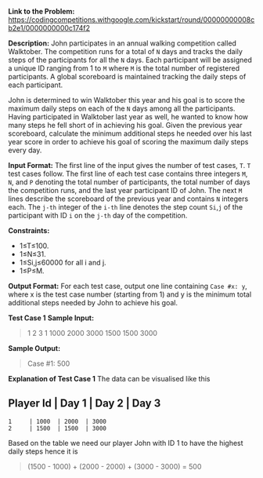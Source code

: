 **Link to the Problem:** https://codingcompetitions.withgoogle.com/kickstart/round/00000000008cb2e1/0000000000c174f2

**Description:**
John participates in an annual walking competition called Walktober. The competition runs for a total of `N` days and tracks the daily steps of the participants for all the `N` days. Each participant will be assigned a unique ID ranging from 1 to `M` where `M` is the total number of registered participants. A global scoreboard is maintained tracking the daily steps of each participant.

John is determined to win Walktober this year and his goal is to score the maximum daily steps on each of the `N` days among all the participants. Having participated in Walktober last year as well, he wanted to know how many steps he fell short of in achieving his goal. Given the previous year scoreboard, calculate the minimum additional steps he needed over his last year score in order to achieve his goal of scoring the maximum daily steps every day.



**Input Format:**
The first line of the input gives the number of test cases, `T`. `T` test cases follow.
The first line of each test case contains three integers `M`, `N`, and `P` denoting the total number of participants, the total number of days the competition runs, and the last year participant ID of John.
The next `M` lines describe the scoreboard of the previous year and contains `N` integers each. The `j-th` integer of the `i-th` line denotes the step count `Si`,`j` of the participant with ID `i` on the `j-th` day of the competition.


**Constraints:**
- 1≤T≤100.
- 1≤N≤31.
- 1≤Si,j≤60000 for all i and j.
- 1≤P≤M.

**Output Format:**
For each test case, output one line containing `Case #x: y`, where x is the test case number (starting from 1) and y is the minimum total additional steps needed by John to achieve his goal.

**Test Case 1**
**Sample Input:**
> 1
2 3 1
1000 2000 3000
1500 1500 3000


**Sample Output:**
> Case #1: 500

**Explanation of Test Case 1**
The data can be visualised like this 

Player Id | Day 1 | Day 2 | Day 3
----------------------------------
    1     | 1000  | 2000  | 3000
    2     | 1500  | 1500  | 3000

Based on the table we need our player John with ID 1 to have the highest daily steps 
hence it is 
> (1500 - 1000) + (2000 - 2000) + (3000 - 3000) = 500


